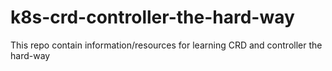 # k8s-crd-controller-the-hard-way
This repo contain information/resources for learning CRD and controller the hard-way
